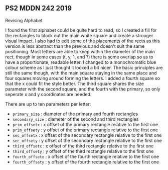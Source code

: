 ## PS2 MDDN 242 2019

Revising Alphabet


I found the first alphabet could be quite hard to read, so I created a fill for the rectangles to block out the main white square and create a stronger visual impact. I also had to edit some of the placements of the rects as this version is less abstract than the previous and doesn't suit the same positioning. Most letters are able to keep within the diameter of the main rect, though in some cases (t, y, 1, and ?) there is some overlap so as to have a proportionate, readable letter. I changed to a monochromatic blue colour scheme as I just thought it looked a bit nicer. The basic principles are still the same though, with the main square staying in the same place and four squares moving around forming the letters. I added a fourth square so that the x could fit the style better. The third square shares the size parameter with the second square, and the fourth with the primary, so only seperate x and y coordinates are needed.

There are up to ten parameters per letter:
  * `primary_size` : diameter of the primary and fourth rectangles
  * `secondary_size` : diameter of the second and third rectangles
  * `prim_offsetx` : x offset of the primary rectangle relative to the first one
  * `prim_offsety` : y offset of the primary rectangle relative to the first one
  * `sec_offsetx` : x offset of the secondary rectangle relative to the first one
  * `sec_offsety` : y offset of the secondary rectangle relative to the first one
  * `third_offsetx` : x offset of the third rectangle relative to the first one
  * `third_offsety` : y offset of the third rectangle relative to the first one
  * `fourth_offsetx` : x offset of the fourth rectangle relative to the first one
  * `fourth_offsety` : y offset of the fourth rectangle relative to the first one

